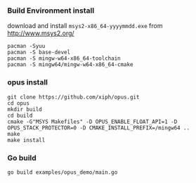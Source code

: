 ### Build Environment install

download and install `msys2-x86_64-yyyymmdd.exe` from  http://www.msys2.org/

```
pacman -Syuu
pacman -S base-devel
pacman -S mingw-w64-x86_64-toolchain
pacman -S mingw64/mingw-w64-x86_64-cmake
```

### opus install

```
git clone https://github.com/xiph/opus.git
cd opus
mkdir build
cd build
cmake -G"MSYS Makefiles" -D OPUS_ENABLE_FLOAT_API=1 -D OPUS_STACK_PROTECTOR=0 -D CMAKE_INSTALL_PREFIX=/mingw64 ..
make
make install
```

### Go build

```
go build examples/opus_demo/main.go
```